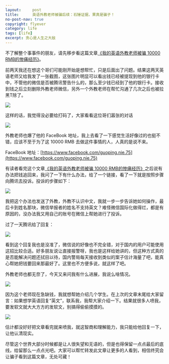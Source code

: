 ```yaml
---
layout:     post
title:      英语外教老师被骗后续：石锤证据，果真是骗子！
no-post-nav: true
copyright: flyever
category: life
tags: [life]
excerpt: 贪心是人生之大敌
---
```


不了解整个事事件的朋友，请先移步看这篇文章[《我的英语外教老师被骗 10000 RMB的惨痛经历》](http://www.ityouknow.com/life/2018/10/22/english-teacher-10000-rmb.html)。

前两天我还在想这个哥们可能刚开始是想帮忙，只是后面出了问题。结果这两天英语老师又给我发了一张截图，这张图片明显可以看出钱已经被提现到他的银行卡中，不管他的微信是否被腾讯警告什么的，那么至少钱已经到了他的银行卡。接收到钱之后立刻删除外教老师微信，另外一个外教老师在帮忙沟通了几次之后也被拉黑T除了。

![](http://www.itmind.net/assets/images/2018/life/tx.jpg)

这样的话，我觉得没必要给打码了，大家看看这位哥们嚣张的对话

![](http://www.itmind.net/assets/images/2018/life/dh1.png)

外教老师也爆了他的 FaceBook 地址，我上去看了一下感觉生活好像过的也挺不错，应该不至于为了这 10000 RMB 去做这件事情的人，人真的是说不来。

FaceBook 地址：[https://www.facebook.com/guoping.nie.75](https://www.facebook.com/guoping.nie.75)

有读者看完这个文章[《我的英语外教老师被骗 10000 RMB的惨痛经历》](http://www.ityouknow.com/life/2018/10/22/english-teacher-10000-rmb.html)之后说有办法把钱追回来，我问了一下有什么办法，给了一个链接，看了一下就是按照步骤向腾讯去投诉。投诉的步骤如下：

![](http://www.itmind.net/assets/images/2018/life/wxjb.png)

我把这个办法也发送了外教，外教不认识中文，我就一步一步告诉她如何操作，最后卡到姓名那块，微信举报者的姓名不支持英文？难怪微信国际化做得烂，都是有原因的，没办法我又用自己的账号在微信上帮她进行了投诉。

过了一天腾讯给了回复：

![](http://www.itmind.net/assets/images/2018/life/tx110.jpg)

看到这个回复我也是没准了，微信说的好像也不完全错，对于国内的用户可能使用这招比较合适。好多朋友说让直接报警呀，我也是这样给她讲的，但这种方式真的是否能解决问题还拭目以待，国内警局每天接收到类似的案子估计海量了吧，能真心帮她把钱要回来那最好了。这里也不方便多说，就这样了吧。


外教老师也都无奈了，今天又来问我有什么进展，我说么啥情况。

![](http://www.itmind.net/assets/images/2018/life/talk.png)


因为这个老师现在急缺钱，我就想帮她介绍几个学生。在上次的文章末尾给大家留言：如果想学英语回复“英文”，联系我，我帮大家介绍一下。结果就很多人喷我，要发软文就大大方方的发软文，别搞得偷偷摸摸的。

![](http://www.itmind.net/assets/images/2018/life/nc.png)

估计都没好好把文章看完就来喷我，就这智商和理解能力，我只能给他回复一下，让他认清现实。

尽管这个世界大部分时候都是让人很失望和无语的，但是也得保留一点点最后的底线，给留那么一点点光吧。大家可以帮忙转发此文章让更多的人看到，相信终究会让骗子看到这篇文章，无处可藏！